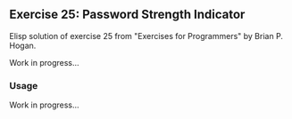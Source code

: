 ## Exercise 25: Password Strength Indicator

Elisp solution of exercise 25 from "Exercises for Programmers" by Brian P. Hogan.

Work in progress…

### Usage

Work in progress…
